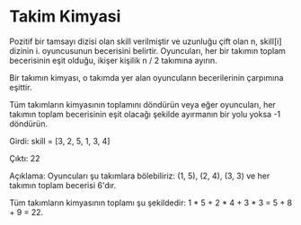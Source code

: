 <h1>Takim Kimyasi</h1>

<p>Pozitif bir tamsayı dizisi olan skill verilmiştir ve uzunluğu çift olan n, skill[i] dizinin i. oyuncusunun becerisini belirtir. Oyuncuları, her bir takımın toplam becerisinin eşit olduğu, ikişer kişilik n / 2 takımına ayırın.

Bir takımın kimyası, o takımda yer alan oyuncuların becerilerinin çarpımına eşittir.

Tüm takımların kimyasının toplamını döndürün veya eğer oyuncuları, her takımın toplam becerisinin eşit olacağı şekilde ayırmanın bir yolu yoksa -1 döndürün.

Girdi:
skill = [3, 2, 5, 1, 3, 4]

Çıktı:
22

Açıklama:
Oyuncuları şu takımlara bölebiliriz: (1, 5), (2, 4), (3, 3) ve her takımın toplam becerisi 6'dır.

Tüm takımların kimyasının toplamı şu şekildedir:
1 * 5 + 2 * 4 + 3 * 3 = 5 + 8 + 9 = 22.
</p>
